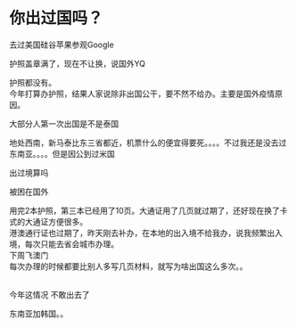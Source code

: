 # 你出过国吗？


去过美国硅谷苹果参观Google

护照盖章满了，现在不让换，说国外YQ<img src="static/image/smiley/yct/002.gif" smilieid="30" border="0" alt="" /> 

护照都没有。<br />
今年打算办护照，结果人家说除非出国公干，要不然不给办。主要是国外疫情原因。<img id="aimg_Ur4Bk" onclick="zoom(this, this.src, 0, 0, 0)" class="zoom" src="https://cdn.jsdelivr.net/gh/hishis/forum-master/public/images/patch.gif" onmouseover="img_onmouseoverfunc(this)" onload="thumbImg(this)" border="0" alt="" />

大部分人第一次出国是不是泰国<img src="static/image/smiley/default/titter.gif" smilieid="9" border="0" alt="" /><img src="static/image/smiley/default/titter.gif" smilieid="9" border="0" alt="" />

地处西南，新马泰比东三省都近，机票什么的便宜得要死。。。。不过我还是没去过东南亚<img src="static/image/smiley/default/titter.gif" smilieid="9" border="0" alt="" />。。。。但是因公到过米国

出过境算吗<img src="static/image/smiley/default/lol.gif" smilieid="12" border="0" alt="" />

被困在国外<img id="aimg_D3q28" onclick="zoom(this, this.src, 0, 0, 0)" class="zoom" src="https://cdn.jsdelivr.net/gh/hishis/forum-master/public/images/patch.gif" onmouseover="img_onmouseoverfunc(this)" onload="thumbImg(this)" border="0" alt="" />

用完2本护照，第三本已经用了10页。大通证用了几页就过期了，还好现在换了卡式的大通证方便很多。<br />
港澳通行证也过期了，昨天刚去补办，在本地的出入境不给我办，说我频繁出入境，每次只能去省会城市办理。<br />
下周飞澳门<br />
每次办理的时候都要比别人多写几页材料，就写为啥出国这么多次。。<br />
<br />
<img id="aimg_QKj08" onclick="zoom(this, this.src, 0, 0, 0)" class="zoom" src="https://i.w3tt.com/images/o1fcq.jpg" onmouseover="img_onmouseoverfunc(this)" onload="thumbImg(this)" border="0" alt="" /><br />
<img id="aimg_q417p" onclick="zoom(this, this.src, 0, 0, 0)" class="zoom" src="https://i.w3tt.com/images/o19Mc.jpg" onmouseover="img_onmouseoverfunc(this)" onload="thumbImg(this)" border="0" alt="" /><br />
<img id="aimg_gc6Aw" onclick="zoom(this, this.src, 0, 0, 0)" class="zoom" src="https://i.w3tt.com/images/o1j7r.jpg" onmouseover="img_onmouseoverfunc(this)" onload="thumbImg(this)" border="0" alt="" /><img id="aimg_ktklx" onclick="zoom(this, this.src, 0, 0, 0)" class="zoom" src="https://cdn.jsdelivr.net/gh/hishis/forum-master/public/images/patch.gif" onmouseover="img_onmouseoverfunc(this)" onload="thumbImg(this)" border="0" alt="" />

今年这情况 不敢出去了

东南亚加韩国。。
